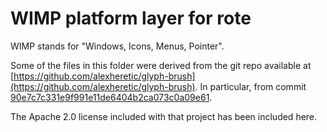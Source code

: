 # WIMP platform layer for rote

WIMP stands for "Windows, Icons, Menus, Pointer".

Some of the files in this folder were derived from the git repo available at [https://github.com/alexheretic/glyph-brush](https://github.com/alexheretic/glyph-brush). In particular, from commit [90e7c7c331e9f991e11de6404b2ca073c0a09e61](https://github.com/alexheretic/glyph-brush/commit/90e7c7c331e9f991e11de6404b2ca073c0a09e61). 

The Apache 2.0 license included with that project has been included here.